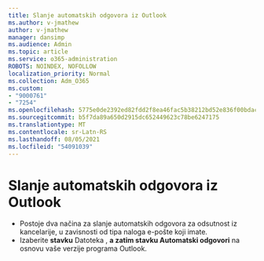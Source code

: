 ```yaml
---
title: Slanje automatskih odgovora iz Outlook
ms.author: v-jmathew
author: v-jmathew
manager: dansimp
ms.audience: Admin
ms.topic: article
ms.service: o365-administration
ROBOTS: NOINDEX, NOFOLLOW
localization_priority: Normal
ms.collection: Adm_O365
ms.custom:
- "9000761"
- "7254"
ms.openlocfilehash: 5775e0de2392ed82fdd2f8ea46fac5b38212bd52e836f00bdac68b24e31639ba
ms.sourcegitcommit: b5f7da89a650d2915dc652449623c78be6247175
ms.translationtype: MT
ms.contentlocale: sr-Latn-RS
ms.lasthandoff: 08/05/2021
ms.locfileid: "54091039"
---
```

# <a name="sending-automatic-replies-from-outlook"></a>Slanje automatskih odgovora iz Outlook

- Postoje dva načina za slanje automatskih odgovora za odsutnost iz kancelarije, u zavisnosti od tipa naloga e-pošte koji imate.
- Izaberite **stavku** Datoteka , **a zatim stavku Automatski odgovori** na osnovu vaše verzije programa Outlook.
